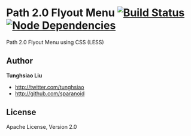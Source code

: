 # Path 2.0 Flyout Menu [![Build Status](https://travis-ci.org/sparanoid/path-menu.png)](https://travis-ci.org/sparanoid/path-menu) [![Node Dependencies](https://david-dm.org/sparanoid/path-menu.png)](https://david-dm.org/sparanoid/path-menu)

Path 2.0 Flyout Menu using CSS (LESS)

## Author

**Tunghsiao Liu**

+ http://twitter.com/tunghsiao
+ http://github.com/sparanoid

## License

Apache License, Version 2.0